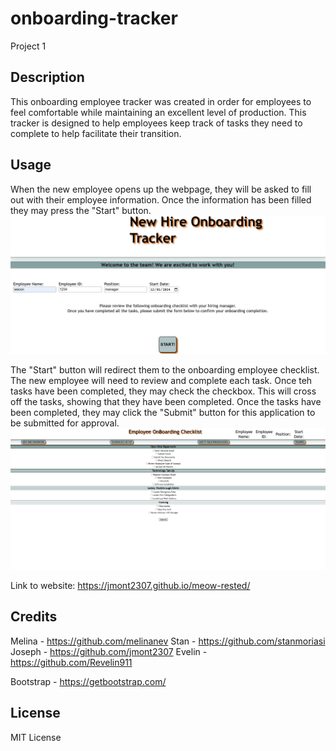# onboarding-tracker
Project 1

## Description
This onboarding employee tracker was created in order for employees to feel comfortable while maintaining an excellent level of production. This tracker is designed to help employees keep track of tasks they need to complete to help facilitate their transition. 

## Usage
When the new employee opens up the webpage, they will be asked to fill out with their employee information. Once the information has been filled they may press the "Start" button. 
![alt text](./assets/images/Form%20Submission.png)

The "Start" button will redirect them to the onboarding employee checklist. The new employee will need to review and complete each task. Once teh tasks have been completed, they may check the checkbox. This will cross off the tasks, showing that they have been completed. Once the tasks have been completed, they may click the "Submit" button for this application to be submitted for approval. 
![alt text](./assets/images/Employee%20Checklist.png)

Link to website:
https://jmont2307.github.io/meow-rested/


## Credits
Melina - https://github.com/melinanev
Stan - https://github.com/stanmoriasi
Joseph - https://github.com/jmont2307
Evelin - https://github.com/Revelin911

Bootstrap - https://getbootstrap.com/

## License
MIT License